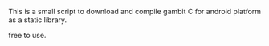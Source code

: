 This is a small script to download and compile gambit C for android platform as a static library.

free to use.
